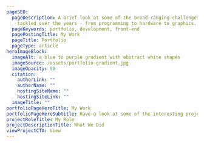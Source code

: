 ```yaml
---
pageSEO:
  pageDescription: A brief look at some of the broad-ranging challenges I've
    tackled over the years - from programming to hardware to graphics.
  pageKeywords: portfolio, development, front-end
  pagePostingTitle: My Work
  pageTitle: Portfolio
  pageType: article
heroImageBlock:
  imageAlt: a blue to purple gradient with abstract white shapes
  imageSource: /assets/portfolio-gradient.jpg
  imageOpacity: 90
  citation:
    authorLink: ""
    authorName: ""
    hostingSiteName: ""
    hostingSiteLink: ""
  imageTitle: ""
portfolioPageHeroTitle: My Work
portfolioPageHeroSubtitle: Have a look at some of the interesting projects I've been a part of!
projectRoleTitle: My Role
projectDescriptionTitle: What We Did
viewProjectCTA: View
---
```

